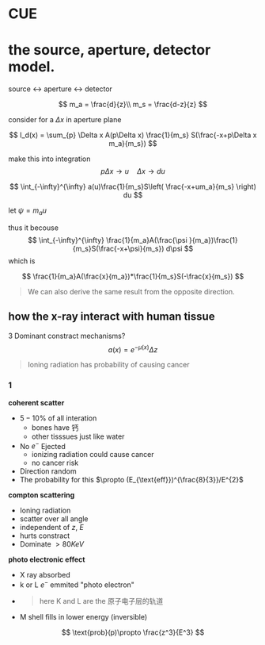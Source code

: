 # CUE

# the source, aperture, detector model.

source <-> aperture <-> detector

$$
m_a = \frac{d}{z}\\
m_s = \frac{d-z}{z}
$$

consider for a $\Delta x$ in aperture plane

$$
I_d(x) = \sum_{p} \Delta x A(p\Delta x) \frac{1}{m_s} S(\frac{-x+p\Delta x m_a}{m_s})
$$

make this into integration
$$
p\Delta x \rightarrow u \quad \Delta x \rightarrow du
$$

$$
\int_{-\infty}^{\infty} a(u)\frac{1}{m_s}S\left( \frac{-x+um_a}{m_s} \right) du
$$

let $\psi = m_a u$

thus it becouse 
$$
\int_{-\infty}^{\infty} \frac{1}{m_a}A(\frac{\psi }{m_a})\frac{1}{m_s}S(\frac{-x+\psi}{m_s}) d\psi 
$$
which is 

$$
\frac{1}{m_a}A(\frac{x}{m_a})*\frac{1}{m_s}S(-\frac{x}{m_s})
$$

> We can also derive the same result from the opposite direction.

## how the x-ray interact with human tissue

3 Dominant constract mechanisms? 
$$
a(x) = e^{-\mu(x)}\Delta z
$$


> Ioning radiation has probability of causing cancer
### 1
**coherent scatter**
- $5-10\%$ of all interation
  - bones have 钙
  - other tisssues just like water
- No $e^{-}$ Ejected
  - ionizing radiation could cause cancer
  - no cancer risk
- Direction random
- The probability for this $\propto (E_{\text{eff}})^{\frac{8}{3}}/E^{2}$

**compton scattering**
- Ioning radiation
- scatter over all angle
- independent of $z$, $E$
- hurts constract
- Dominate $>80KeV$ 

**photo electronic effect**
- X ray absorbed
- k or L $e^-$ emmited "photo electron" 
- > here K and L are the 原子电子层的轨道
- M shell fills in lower energy (inversible)

$$
\text{prob}(p)\propto \frac{z^3}{E^3}
$$



